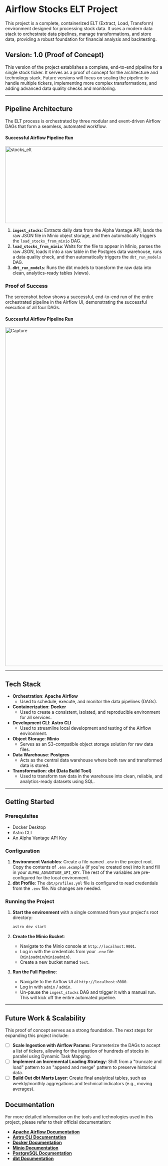 # Airflow Stocks ELT Project

This project is a complete, containerized ELT (Extract, Load, Transform) environment designed for processing stock data. It uses a modern data stack to orchestrate data pipelines, manage transformations, and store data, providing a robust foundation for financial analysis and backtesting.

## Version: 1.0 (Proof of Concept)

This version of the project establishes a complete, end-to-end pipeline for a single stock ticker. It serves as a proof of concept for the architecture and technology stack. Future versions will focus on scaling the pipeline to handle multiple tickers, implementing more complex transformations, and adding advanced data quality checks and monitoring.

---

## Pipeline Architecture

The ELT process is orchestrated by three modular and event-driven Airflow DAGs that form a seamless, automated workflow.

#### Successful Airflow Pipeline Run
<img width="2057" height="245" alt="stocks_elt" src="https://github.com/user-attachments/assets/ee6c11d5-5183-491c-af8e-a4524818aa9f" />


1. **`ingest_stocks`**: Extracts daily data from the Alpha Vantage API, lands the raw JSON file in Minio object storage, and then automatically triggers the `load_stocks_from_minio` DAG.
2. **`load_stocks_from_minio`**: Waits for the file to appear in Minio, parses the raw JSON, loads it into a raw table in the Postgres data warehouse, runs a data quality check, and then automatically triggers the `dbt_run_models` DAG.
3. **`dbt_run_models`**: Runs the dbt models to transform the raw data into clean, analytics-ready tables (views).

### Proof of Success

The screenshot below shows a successful, end-to-end run of the entire orchestrated pipeline in the Airflow UI, demonstrating the successful execution of all four DAGs.

#### Successful Airflow Pipeline Run
<img width="1848" height="1080" alt="Capture" src="https://github.com/user-attachments/assets/46bcf2fb-f9e6-4fb6-a561-b95d3d54463e" />

---

## Tech Stack

* **Orchestration**: **Apache Airflow**
  * Used to schedule, execute, and monitor the data pipelines (DAGs).
* **Containerization**: **Docker**
  * Used to create a consistent, isolated, and reproducible environment for all services.
* **Development CLI**: **Astro CLI**
  * Used to streamline local development and testing of the Airflow environment.
* **Object Storage**: **Minio**
  * Serves as an S3-compatible object storage solution for raw data files.
* **Data Warehouse**: **Postgres**
  * Acts as the central data warehouse where both raw and transformed data is stored.
* **Transformation**: **dbt (Data Build Tool)**
  * Used to transform raw data in the warehouse into clean, reliable, and analytics-ready datasets using SQL.

---

## Getting Started

### Prerequisites

* Docker Desktop
* Astro CLI
* An Alpha Vantage API Key

### Configuration

1. **Environment Variables**: Create a file named `.env` in the project root. Copy the contents of `.env.example` (if you've created one) into it and fill in your `ALPHA_ADVANTAGE_API_KEY`. The rest of the variables are pre-configured for the local environment.
2. **dbt Profile**: The `dbt/profiles.yml` file is configured to read credentials from the `.env` file. No changes are needed.

### Running the Project

1. **Start the environment** with a single command from your project's root directory:

    ```bash
    astro dev start
    ```

2. **Create the Minio Bucket**:
    * Navigate to the Minio console at `http://localhost:9001`.
    * Log in with the credentials from your `.env` file (`minioadmin`/`minioadmin`).
    * Create a new bucket named `test`.

3. **Run the Full Pipeline**:
    * Navigate to the Airflow UI at `http://localhost:8080`.
    * Log in with `admin` / `admin`.
    * Un-pause the `ingest_stocks` DAG and trigger it with a manual run. This will kick off the entire automated pipeline.

---

## Future Work & Scalability

This proof of concept serves as a strong foundation. The next steps for expanding this project include:

 - [ ] **Scale Ingestion with Airflow Params**: Parameterize the DAGs to accept a list of tickers, allowing for the ingestion of hundreds of stocks in parallel using Dynamic Task Mapping.
 - [ ] **Implement an Incremental Loading Strategy**: Shift from a "truncate and load" pattern to an "append and merge" pattern to preserve historical data.
 - [ ] **Build Out dbt Marts Layer**: Create final analytical tables, such as weekly/monthly aggregations and technical indicators (e.g., moving averages).

## Documentation

For more detailed information on the tools and technologies used in this project, please refer to their official documentation:

* **[Apache Airflow Documentation](https://airflow.apache.org/docs/)**
* **[Astro CLI Documentation](https://www.astronomer.io/docs/astro/cli/overview)**
* **[Docker Documentation](https://docs.docker.com/)**
* **[Minio Documentation](https://docs.min.io/)**
* **[PostgreSQL Documentation](https://www.postgresql.org/docs/)**
* **[dbt Documentation](https://docs.getdbt.com/)**
